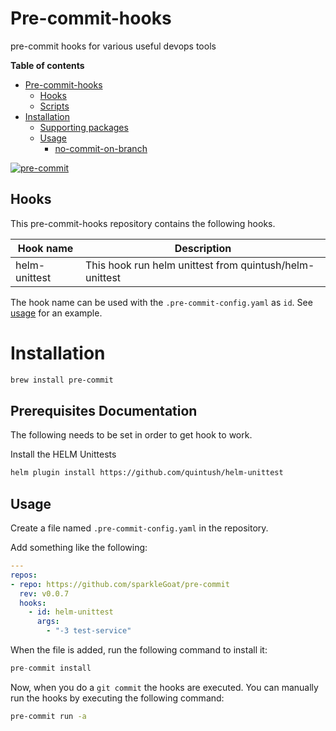# Pre-commit-hooks

pre-commit hooks for various useful devops tools

**Table of contents**
<!--TOC-->

- [Pre-commit-hooks](#pre-commit-hooks)
  - [Hooks](#hooks)
  - [Scripts](#scripts)
- [Installation](#installation)
  - [Supporting packages](#supporting-packages)
  - [Usage](#usage)
    - [no-commit-on-branch](#no-commit-on-branch)

<!--TOC-->

[![pre-commit](https://img.shields.io/badge/pre--commit-enabled-brightgreen?logo=pre-commit&logoColor=white)](https://github.com/sparkleGoat/pre-commit)

## Hooks

This pre-commit-hooks repository contains the following hooks.

| Hook name     | Description |
|---------------|------------|
|helm-unittest|This hook run helm unittest from quintush/helm-unittest|

The hook name can be used with the `.pre-commit-config.yaml` as `id`. See [usage](#usage) for an example.

# Installation

```sh
brew install pre-commit
```

## Prerequisites Documentation

The following needs to be set in order to get hook to work.

Install the HELM Unittests
```sh
helm plugin install https://github.com/quintush/helm-unittest
```

## Usage

Create a file named `.pre-commit-config.yaml` in the repository.

Add something like the following:

```yaml
---
repos:
- repo: https://github.com/sparkleGoat/pre-commit
  rev: v0.0.7
  hooks:
    - id: helm-unittest
      args:
        - "-3 test-service"
```

When the file is added, run the following command to install it:

```s
pre-commit install
```

Now, when you do a `git commit` the hooks are executed. You can manually run the hooks by executing the following command:

```sh
pre-commit run -a
```

